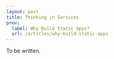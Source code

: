 ```yaml
---
layout: post
title: Thinking in Services
prev:
  label: Why Build Static Apps?
  url: /articles/why-build-static-apps
---
```


To be written.